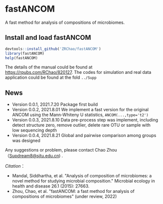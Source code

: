 # fastANCOM
A fast method for analysis of compositions of microbiomes. 

## Install and load fastANCOM

```R
devtools::install_github('ZRChao/fastANCOM')
library(fastANCOM)
help(fastANCOM)
```
The details of the manual could be found at https://rpubs.com/RChao/820127. The codes for simulation and real data application could be found at the fold ```../Supp```


## News

- Version 0.0.1, 2021.7.20 Package first build 
- Version 0.0.2, 2021.8.01 We implement a fast version for the original ANCOM using the Mann-Whiteny U statistics, ```ANCOM(...,type='t2')```
- Version 0.0.3, 2021.8.10 Data pre-process step was implement, including detect structure zero, remove outlier, delete rare OTU or sample with low sequencing depth
- Version 0.0.4, 2021.8.21 Global and pairwise comparison among groups was designed

Any suggestions or problem, please contact Chao Zhou（Supdream8@sjtu.edu.cn) .

*Citation*：
- Mandal, Siddhartha, et al. "Analysis of composition of microbiomes: a novel method for studying microbial composition." Microbial ecology in health and disease 26.1 (2015): 27663.
- Zhou, Chao, et al. "fastANCOM: a fast method for analysis of compositions of microbiomes" (under review, 2022)
